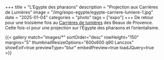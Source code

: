+++
title = "L'Egypte des pharaons"
description = "Projection aux Carrières de Lumières"
image = "/img/expo-egypte/egypte-carriere-lumiere-1.jpg"
date = "2025-01-04"
categories = "photo"
tags = ["expo"]
+++
De retour pour une troisième fois au [Carrières de lumières](https://fr.wikipedia.org/wiki/Carri%C3%A8res_de_Lumi%C3%A8res) des Beaux de Provence. Cette fois-ci pour une projection sur l’Égypte des pharaons et l’orientalisme.

{{< gallery match="images/*" sortOrder="desc" rowHeight="150" margins="5" thumbnailResizeOptions="600x600 q90 Lanczos" showExif=true previewType="blur" embedPreview=true loadJQuery=true >}}
